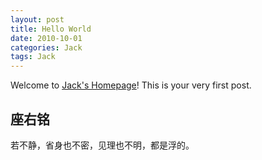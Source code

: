 ```yaml
---
layout: post
title: Hello World
date: 2010-10-01
categories: Jack
tags: Jack
---
```


Welcome to [Jack's Homepage](http://ipingguo.cc/)! This is your very first post. 

## 座右铭
若不静，省身也不密，见理也不明，都是浮的。